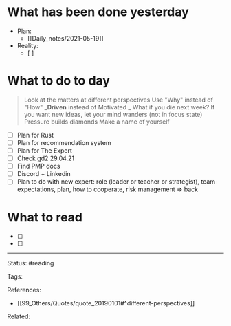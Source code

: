 # What has been done yesterday
- Plan:
	- [[Daily_notes/2021-05-19]]
- Reality:
	- [ ] 


# What to do to day
>Look at the matters at different perspectives
>Use "Why" instead of "How"
>_**Driven** instead of Motivated _
>What if you die next week?
>If you want new ideas, let your mind wanders (not in focus state)
>Pressure builds diamonds
>Make a name of yourself


- [ ] Plan for Rust
- [ ] Plan for recommendation system
- [ ] Plan for The Expert
- [ ] Check gd2 29.04.21
- [ ] Find PMP docs
- [ ] Discord + Linkedin
- [ ] Plan to do with new expert: role (leader or teacher or strategist), team expectations, plan, how to cooperate, risk management => back

# What to read

- [ ] 
- [ ] 



---
Status: #reading

Tags: 

References:
- [[99_Others/Quotes/quote_20190101#^different-perspectives]]

Related: 
